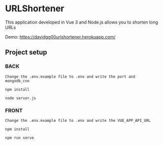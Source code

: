 # URLShortener

This application developed in Vue 3 and Node.js allows you to shorten long URLs

Demo: https://davidgg00urlshortener.herokuapp.com/

## Project setup

### BACK
```
Change the .env.example file to .env and write the port and mongodb_cnn
```

```
npm install
```

```
node server.js
```
### FRONT

```
Change the .env.example file to .env and write the VUE_APP_API_URL
```

```
npm install
```

```
npm run serve
```

